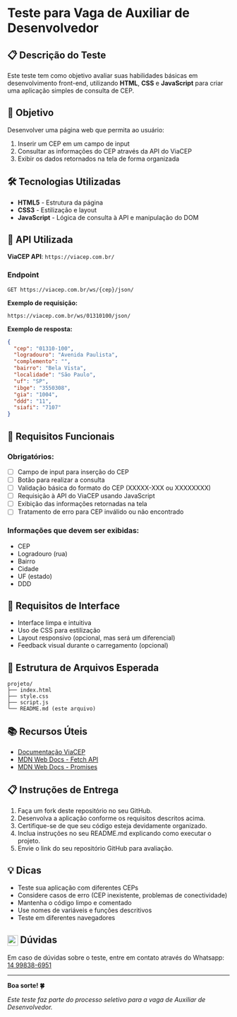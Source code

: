 # Teste para Vaga de Auxiliar de Desenvolvedor

## 📋 Descrição do Teste

Este teste tem como objetivo avaliar suas habilidades básicas em desenvolvimento front-end, utilizando **HTML**, **CSS** e **JavaScript** para criar uma aplicação simples de consulta de CEP.

## 🎯 Objetivo

Desenvolver uma página web que permita ao usuário:
1. Inserir um CEP em um campo de input
2. Consultar as informações do CEP através da API do ViaCEP
3. Exibir os dados retornados na tela de forma organizada

## 🛠️ Tecnologias Utilizadas

- **HTML5** - Estrutura da página
- **CSS3** - Estilização e layout
- **JavaScript** - Lógica de consulta à API e manipulação do DOM

## 📡 API Utilizada

**ViaCEP API**: `https://viacep.com.br/`

### Endpoint
```
GET https://viacep.com.br/ws/{cep}/json/
```

**Exemplo de requisição:**
```
https://viacep.com.br/ws/01310100/json/
```

**Exemplo de resposta:**
```json
{
  "cep": "01310-100",
  "logradouro": "Avenida Paulista",
  "complemento": "",
  "bairro": "Bela Vista",
  "localidade": "São Paulo",
  "uf": "SP",
  "ibge": "3550308",
  "gia": "1004",
  "ddd": "11",
  "siafi": "7107"
}
```

## 📝 Requisitos Funcionais

### Obrigatórios:
- [ ] Campo de input para inserção do CEP
- [ ] Botão para realizar a consulta
- [ ] Validação básica do formato do CEP (XXXXX-XXX ou XXXXXXXX)
- [ ] Requisição à API do ViaCEP usando JavaScript
- [ ] Exibição das informações retornadas na tela
- [ ] Tratamento de erro para CEP inválido ou não encontrado

### Informações que devem ser exibidas:
- CEP
- Logradouro (rua)
- Bairro
- Cidade
- UF (estado)
- DDD

## 🎨 Requisitos de Interface

- Interface limpa e intuitiva
- Uso de CSS para estilização
- Layout responsivo (opcional, mas será um diferencial)
- Feedback visual durante o carregamento (opcional)

## 📁 Estrutura de Arquivos Esperada

```
projeto/
├── index.html
├── style.css
├── script.js
└── README.md (este arquivo)
```

## 📚 Recursos Úteis

- [Documentação ViaCEP](https://viacep.com.br/)
- [MDN Web Docs - Fetch API](https://developer.mozilla.org/pt-BR/docs/Web/API/Fetch_API)
- [MDN Web Docs - Promises](https://developer.mozilla.org/pt-BR/docs/Web/JavaScript/Reference/Global_Objects/Promise)


## 📋 Instruções de Entrega

1. Faça um fork deste repositório no seu GitHub.
2. Desenvolva a aplicação conforme os requisitos descritos acima.
3. Certifique-se de que seu código esteja devidamente organizado.
4. Inclua instruções no seu README.md explicando como executar o projeto.
5. Envie o link do seu repositório GitHub para avaliação.

## 💡 Dicas

- Teste sua aplicação com diferentes CEPs
- Considere casos de erro (CEP inexistente, problemas de conectividade)
- Mantenha o código limpo e comentado
- Use nomes de variáveis e funções descritivos
- Teste em diferentes navegadores

## <img width="24" align="center" src="https://cdn.simpleicons.org/whatsapp" /> Dúvidas

Em caso de dúvidas sobre o teste, entre em contato através do Whatsapp: <a href="https://wa.me/+5514998386951">14 99838-6951</a>


---

**Boa sorte! 🍀**

*Este teste faz parte do processo seletivo para a vaga de Auxiliar de Desenvolvedor.*
